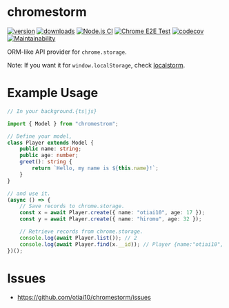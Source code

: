 # chromestorm

[![version](https://img.shields.io/npm/v/chromestorm)](https://www.npmjs.com/package/chromestorm)
[![downloads](https://img.shields.io/npm/dt/chromestorm)](https://www.npmjs.com/package/chromestorm)
[![Node.js CI](https://github.com/otiai10/chromestorm/actions/workflows/node.yml/badge.svg)](https://github.com/otiai10/chromestorm/actions/workflows/node.yml)
[![Chrome E2E Test](https://github.com/otiai10/chromestorm/actions/workflows/chrome-test.yml/badge.svg)](https://github.com/otiai10/chromestorm/actions/workflows/chrome-test.yml)
[![codecov](https://codecov.io/github/otiai10/chromestorm/branch/main/graph/badge.svg?token=z3Nzs6xVGF)](https://codecov.io/github/otiai10/chromestorm)
[![Maintainability](https://api.codeclimate.com/v1/badges/df8271f73cd0791369f6/maintainability)](https://codeclimate.com/github/otiai10/chromestorm/maintainability)

ORM-like API provider for `chrome.storage`.

Note: If you want it for `window.localStorage`, check [localstorm](https://github.com/otiai10/localstorm).

# Example Usage

```typescript
// In your background.{ts|js}

import { Model } from "chromestrom";

// Define your model,
class Player extends Model {
    public name: string;
    public age: number;
    greet(): string {
        return `Hello, my name is ${this.name}!`;
    }
}

// and use it.
(async () => {
    // Save records to chrome.storage.
    const x = await Player.create({ name: "otiai10", age: 17 });
    const y = await Player.create({ name: "hiromu", age: 32 });

    // Retrieve records from chrome.storage.
    console.log(await Player.list()); // 2
    console.log(await Player.find(x.__id)); // Player {name:"otiai10", age: 17}
})();
```

# Issues

- https://github.com/otiai10/chromestorm/issues
